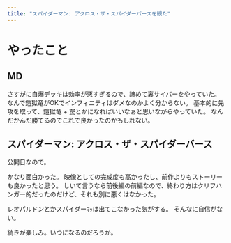 ```yaml
---
title: "スパイダーマン: アクロス・ザ・スパイダーバースを観た"
---
```


# やったこと

## MD

さすがに自爆デッキは効率が悪すぎるので、諦めて裏サイバーをやっていた。
なんで鎧獄竜がOKでインフィニティはダメなのかよく分からない。
基本的に先攻を取って、鎧獄竜 + 罠とかになればいいなぁと思いながらやっていた。
なんだかんだ勝てるのでこれで良かったのかもしれない。

## スパイダーマン: アクロス・ザ・スパイダーバース

公開日なので。

かなり面白かった。
映像としての完成度も高かったし、前作よりもストーリーも良かったと思う。
しいて言うなら前後編の前編なので、終わり方はクリフハンガー的だったのだけど、それも別に悪くはなかった。

レオパルドンとかスパイダーﾏｯは出てこなかった気がする。
そんなに自信がない。

続きが楽しみ。いつになるのだろうか。
